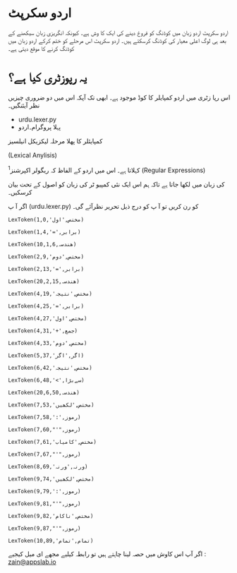 # اردو سکرپٹ
اردو سکرپٹ اردو زبان میں کوڈنگ کو فروغ دینے کی ایک کا وش ہے۔ کیونکہ انگریزی زبان سیکھنے کے بعد ہی لوگ اعلی معیار کی کوڈنگ کرسکتے ہیں۔ اردو سکرپٹ اس
مرحلے کو ختم کرکے اردو زبان میں کوڈنگ کرنے کا موقع دیتی ہے۔

# یہ رپوزٹری کیا ہے؟
اس رپا زٹری میں اردو کمپایلر کا کوڈ موجود ہے۔ ابھی تک آپکہ اس میں دو ضروری چیزیں نظر آیئنگیں۔

*  urdu.lexer.py
*  پہلا پروگرام۔اردو


 کمپایئلر کا پھلا مرحلہ لیکزیکل انیلسیز

  (Lexical Anylisis)

   کہلاتا ہے۔ اس میں اردو کے الفاظ کہ ریگولر اکپرشنز<sup>1</sup>
(Regular Expressions)

   کی زبان میں لکھا جاتا ہے تاکہ ہم اس ایک نئی کمپیو ٹر کی زبان کو اصول کے تحت بیان کرسکیں۔


اگر آ پ (urdu.lexer.py) کو رن کریں تو آ پ کو درج ذیل تحریر نظرآئے گی۔


```
LexToken(مختص,'اول',1,0)

LexToken(برابر,'=',1,4)

LexToken(ھندسہ,10,1,6)

LexToken(مختص,'دوم',2,9)

LexToken(برابر,'=',2,13)

LexToken(ھندسہ,20,2,15)

LexToken(مختص,'نتیجہ',4,19)

LexToken(برابر,'=',4,25)

LexToken(مختص,'اول',4,27)

LexToken(جمع,'+',4,31)

LexToken(مختص,'دوم',4,33)

LexToken(اگر,'اگر',5,37)

LexToken(مختص,'نتیجہ',6,42)

LexToken(سےبڑا,'>',6,48)

LexToken(ھندسہ,20,6,50)

LexToken(مختص,'لکھیں',7,53)

LexToken(رموز,':',7,58)

LexToken(رموز,"'",7,60)

LexToken(مختص,'کامیاب',7,61)

LexToken(رموز,"'",7,67)

LexToken(ورنہ,'ورنہ',8,69)

LexToken(مختص,'لکھیں',9,74)

LexToken(رموز,':',9,79)

LexToken(رموز,"'",9,81)

LexToken(مختص,'ناکام',9,82)

LexToken(رموز,"'",9,87)

LexToken(تمام,'تمام',10,89)
```
اگر آپ اس کاوش میں حصہ لینا چاہتے ہیں تو رابطہ کیلیے مجھے ای میل کیجیے : zain@appslab.io